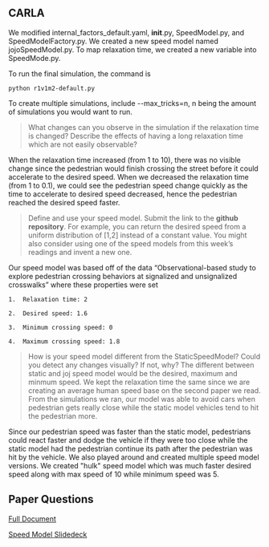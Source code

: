 
## CARLA
We modified internal_factors_default.yaml, __init__.py, SpeedModel.py, and SpeedModelFactory.py. We created a new speed model named jojoSpeedModel.py. To map relaxation time, we created a new variable into SpeedMode.py. 

To run the final simulation, the command is

    python r1v1m2-default.py

To create multiple simulations, include --max_tricks=n, n being the amount of simulations you would want to run. 

>  What changes can you observe in the simulation if the relaxation time is changed? Describe the effects of having a long relaxation time which are not easily observable?

 When the relaxation time increased (from 1 to 10), there was no visible change since the pedestrian would finish crossing the street before it could accelerate to the desired speed. When we decreased the relaxation time (from 1 to 0.1), we could see the pedestrian speed change quickly as the time to accelerate to desired speed decreased, hence the pedestrian reached the desired speed faster.

> Define and use your speed model. Submit the link to the  **github repository**. For example, you can return the desired speed from a uniform distribution of [1,2] instead of a constant value. You might also consider using one of the speed models from this week’s readings and invent a new one.

Our speed model was based off of the data “Observational-based study to explore pedestrian crossing behaviors at signalized and unsignalized crosswalks” where these properties were set
	
	1.  Relaxation time: 2
	    
	2.  Desired speed: 1.6
	    
	3.  Minimum crossing speed: 0
	    
	4.  Maximum crossing speed: 1.8

 > How is your speed model different from the StaticSpeedModel? Could you detect any changes visually? If not, why?
	 The different between static and joj speed model would be the desired, maximum and minmum speed. We kept the relaxation time the same since we are creating an average human speed base on the second paper we read. From the simulations we ran, our model was able to avoid cars when pedestrian gets really close while the static model vehicles tend to hit the pedestrian more.

 Since our pedestrian speed was faster than the static model, pedestrians could react faster and dodge the vehicle if they were too close while the static model had the pedestrian continue its path after the pedestrian was hit by the vehicle. We also played around and created multiple speed model versions. We created "hulk" speed model which was much faster desired speed along with max speed of 10 while minimum speed was 5. 

## Paper Questions
[Full Document](https://docs.google.com/document/d/1TYOvt4xHG5Fh4g82-UGlUd42quBzFpqwB9F470_xhc0/edit)


[Speed Model Slidedeck](https://docs.google.com/presentation/d/1IFe5fui7Ikam_vEcFUlFO2eOFDTsZlbnU3t9Md8A8EY/edit?usp=sharing)

